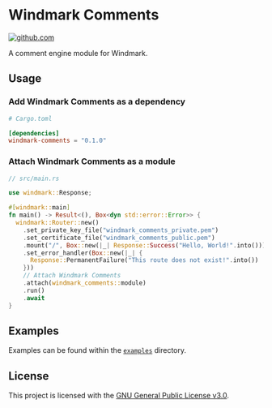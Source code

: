 # Windmark Comments

[![github.com](https://github.com/gemrest/windmark-comments/actions/workflows/check.yaml/badge.svg?branch=main)](https://github.com/gemrest/windmark-comments/actions/workflows/check.yaml)

A comment engine module for Windmark.

## Usage

### Add Windmark Comments as a dependency

```toml
# Cargo.toml

[dependencies]
windmark-comments = "0.1.0"
```

### Attach Windmark Comments as a module

```rust
// src/main.rs

use windmark::Response;

#[windmark::main]
fn main() -> Result<(), Box<dyn std::error::Error>> {
  windmark::Router::new()
    .set_private_key_file("windmark_comments_private.pem")
    .set_certificate_file("windmark_comments_public.pem")
    .mount("/", Box::new(|_| Response::Success("Hello, World!".into())))
    .set_error_handler(Box::new(|_| {
      Response::PermanentFailure("This route does not exist!".into())
    }))
    // Attach Windmark Comments
    .attach(windmark_comments::module)
    .run()
    .await
}
```

## Examples

Examples can be found within the
[`examples`](https://github.com/gemrest/windmark-comments/tree/main/examples)
directory.

## License

This project is licensed with the
[GNU General Public License v3.0](https://github.com/gemrest/windmark-comments/blob/main/LICENSE).
